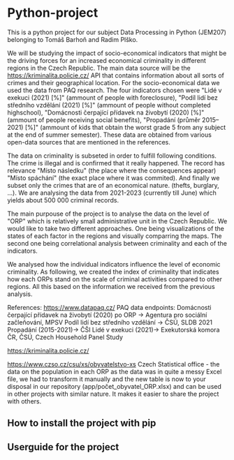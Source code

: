 # Python-project
This is a python project for our subject Data Processing in Python (JEM207) belonging to Tomáš Barhoň and Radim Plško.

We will be studying the impact of socio-economical indicators that might be the driving forces for an increased economical criminality in different regions in the Czech Republic.
The main data source will be the https://kriminalita.policie.cz/ API that contains information about all sorts of crimes and their geographical location.
For the socio-economical data we used the data from PAQ research. The four indicators chosen were "Lidé v exekuci (2021) [%]" (ammount of people with foreclosure), "Podíl lidí bez středního vzdělání (2021) [%]" (ammount of people without completed highschool), "Domácnosti čerpající přídavek na živobytí (2020) [%]" (ammount of people receiving social benefits), "Propadání (průměr 2015–2021) [%]" (ammount of kids that obtain the worst grade 5 from any subject at the end of summer semester). These data are obtained from various open-data sources that are mentioned in the references.

The data on criminality is subseted in order to fulfill following conditions. The crime is illegal and is confirmed that it really happened. The record has relevance "Místo následku" (the place where the consequences appear) "Místo spáchání" (the exact place where it was commited). And finally we subset only the crimes that are of an economical nature. (thefts, burglary, ...). We are analysing the data from 2021-2023 (currently till June) which yields about 500 000 criminal records.

The main purpouse of the project is to analyse the data on the level of "ORP" which is relatively small administrative unit in the Czech Republic. We would like to take two different approaches. One being visualizations of the states of each factor in the regions and visually comparring the maps. The second one being correlational analysis between criminality and each of the indicators.

We analysed how the individual indicators influence the level of economic criminality. As following, we created the index of criminality that indicates how each ORPs stand on the scale of criminal activities compared to other regions. All this based on the information we received from the previous analysis.

References:
https://www.datapaq.cz/
PAQ data endpoints:
Domácnosti čerpající přídavek na živobytí (2020) po ORP -> Agentura pro sociální začleňování, MPSV
Podíl lidí bez středního vzdělání -> ČSÚ, SLDB 2021
Propadání (2015-2021)-> ČŠI
Lidé v exekuci (2021)-> Exekutorská komora ČR, ČSÚ, Czech Household Panel Study

https://kriminalita.policie.cz/

https://www.czso.cz/csu/xs/obyvatelstvo-xs
Czech Statistical office - the data on the population in each ORP
as the data was in quite a messy Excel file, we had to transform it manually and the new table is now to your disposal in our repository (app/počet_obyvatel_ORP.xlsx) and can be used in other projects with similar nature. It makes it easier to share the project with others.

## How to install the project with pip

## Userguide for the project




